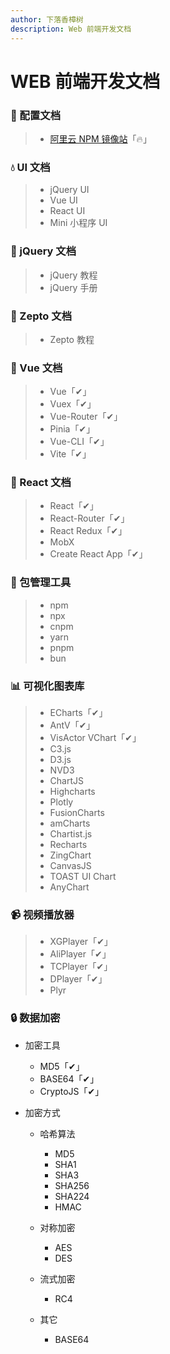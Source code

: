 ```yaml
---
author: 下落香樟树
description: Web 前端开发文档
---
```


# WEB 前端开发文档

### 🔨 配置文档

> - [阿里云 NPM 镜像站](https://npmmirror.com/)「🔥」

### 💧 UI 文档

> - jQuery UI
> - Vue UI
> - React UI
> - Mini 小程序 UI

### 🚛 jQuery 文档

> - jQuery 教程
> - jQuery 手册

### 🚚 Zepto 文档

> - Zepto 教程

### 🚄 Vue 文档

> - Vue「✔」
> - Vuex「✔」
> - Vue-Router「✔」
> - Pinia「✔」
> - Vue-CLI「✔」
> - Vite「✔」

### 🚢 React 文档

> - React「✔」
> - React-Router「✔」
> - React Redux「✔」
> - MobX
> - Create React App「✔」

### 🔨 包管理工具

> - npm
> - npx
> - cnpm
> - yarn
> - pnpm
> - bun

### 📊 可视化图表库

> - ECharts「✔」
> - AntV「✔」
> - VisActor VChart「✔」
> - C3.js
> - D3.js
> - NVD3
> - ChartJS
> - Highcharts
> - Plotly
> - FusionCharts
> - amCharts
> - Chartist.js
> - Recharts
> - ZingChart
> - CanvasJS
> - TOAST UI Chart
> - AnyChart

### 📹 视频播放器

> - XGPlayer「✔」
> - AliPlayer「✔」
> - TCPlayer「✔」
> - DPlayer「✔」
> - Plyr

### 🔒 数据加密

- 加密工具

    - MD5「✔」
    - BASE64「✔」
    - CryptoJS「✔」

- 加密方式

    - 哈希算法

        - MD5
        - SHA1
        - SHA3
        - SHA256
        - SHA224
        - HMAC

    - 对称加密

        - AES
        - DES

    - 流式加密

        - RC4

    - 其它

        - BASE64
